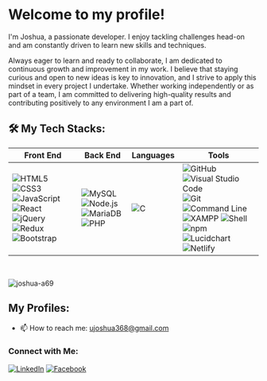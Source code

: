 # Welcome to my profile!

I'm Joshua, a passionate developer. I enjoy tackling challenges head-on and am constantly driven to learn new skills and techniques.

Always eager to learn and ready to collaborate, I am dedicated to continuous growth and improvement in my work. I believe that staying curious and open to new ideas is key to innovation, and I strive to apply this mindset in every project I undertake. Whether working independently or as part of a team, I am committed to delivering high-quality results and contributing positively to any environment I am a part of.

## 🛠 My Tech Stacks:

| **Front End** | **Back End** | **Languages** | **Tools** |
| ------------- | ------------ | ------------- | --------- |
| ![HTML5](https://img.shields.io/badge/-HTML5-E34F26?style=for-the-badge&logo=html5&logoColor=white) ![CSS3](https://img.shields.io/badge/-CSS3-1572B6?style=for-the-badge&logo=css3&logoColor=white) ![JavaScript](https://img.shields.io/badge/-JavaScript-F7DF1E?style=for-the-badge&logo=javascript&logoColor=black) ![React](https://img.shields.io/badge/-React-61DAFB?style=for-the-badge&logo=react&logoColor=black) ![jQuery](https://img.shields.io/badge/-jQuery-0769AD?style=for-the-badge&logo=jquery&logoColor=white) ![Redux](https://img.shields.io/badge/-Redux-764ABC?style=for-the-badge&logo=redux&logoColor=white) ![Bootstrap](https://img.shields.io/badge/-Bootstrap-563D7C?style=for-the-badge&logo=bootstrap&logoColor=white) | ![MySQL](https://img.shields.io/badge/-MySQL-4479A1?style=for-the-badge&logo=mysql&logoColor=white) ![Node.js](https://img.shields.io/badge/-Node.js-339933?style=for-the-badge&logo=node.js&logoColor=white) ![MariaDB](https://img.shields.io/badge/-MariaDB-003545?style=for-the-badge&logo=mariadb&logoColor=white) ![PHP](https://img.shields.io/badge/-PHP-777BB4?style=for-the-badge&logo=php&logoColor=white) | ![C](https://img.shields.io/badge/C%20Language-00599C?style=for-the-badge&logo=c&logoColor=white) | ![GitHub](https://img.shields.io/badge/-GitHub-181717?style=for-the-badge&logo=github&logoColor=white) ![Visual Studio Code](https://img.shields.io/badge/-Visual%20Studio%20Code-007ACC?style=for-the-badge&logo=visual-studio-code&logoColor=white) ![Git](https://img.shields.io/badge/-Git-F05032?style=for-the-badge&logo=git&logoColor=white) ![Command Line](https://img.shields.io/badge/-Command%20Line-4EAA25?style=for-the-badge&logo=gnubash&logoColor=white) ![XAMPP](https://img.shields.io/badge/-XAMPP-FB7A24?style=for-the-badge&logo=xampp&logoColor=white) ![Shell](https://img.shields.io/badge/-Shell-FFD500?style=for-the-badge&logo=gnu-bash&logoColor=black) ![npm](https://img.shields.io/badge/-npm-CB3837?style=for-the-badge&logo=npm&logoColor=white) ![Lucidchart](https://img.shields.io/badge/-Lucidchart-F4871E?style=for-the-badge&logo=lucidchart&logoColor=white) ![Netlify](https://img.shields.io/badge/-Netlify-00C7B7?style=for-the-badge&logo=netlify&logoColor=white) |


<br><p><img align="center" src="https://github-readme-stats.vercel.app/api/top-langs?username=joshua-a69&show_icons=true&locale=en&layout=compact" alt="joshua-a69" /></p>

## My Profiles:
- 📫 How to reach me: [ujoshua368@gmail.com](mailto:ujoshua368@gmail.com)

### Connect with Me:
[![LinkedIn](https://img.shields.io/badge/-LinkedIn-0077B5?style=flat-square&logo=linkedin&logoColor=white)](https://www.linkedin.com/in/joshua-russel-uy-a9b024243/)
[![Facebook](https://img.shields.io/badge/-Facebook-1877F2?style=flat-square&logo=facebook&logoColor=white)](https://www.facebook.com/joshua.uy.14)
